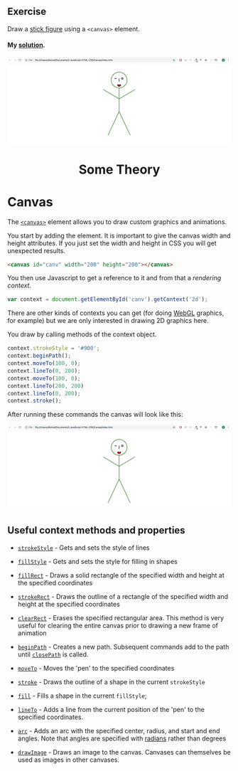 ## Exercise

Draw a <a href="stick_figure.png">stick figure</a> using a `<canvas>` element.

#### My [solution](https://github.com/doctor-uz/2.JavaScript-HTML-CSS/tree/master/Canvas).

<img src="canvas.png">





# <p align="center"> Some Theory</p>





# Canvas

The <a href="https://developer.mozilla.org/en-US/docs/Web/API/Canvas_API">`<canvas>`</a> element allows you to draw custom graphics and animations.

You start by adding the element. It is important to give the canvas width and height attributes. If you just set the width and height in CSS you will get unexpected results.

```html
<canvas id="canv" width="200" height="200"></canvas>
```

You then use Javascript to get a reference to it and from that a _rendering context_.

```js
var context = document.getElementById('canv').getContext('2d');
```

There are other kinds of contexts you can get (for doing <a href="https://developer.mozilla.org/en-US/docs/Web/API/WebGL_API">WebGL</a> graphics, for example) but we are only interested in drawing 2D graphics here.

You draw by calling methods of the context object.

```js
context.strokeStyle = '#900';
context.beginPath();
context.moveTo(100, 0);
context.lineTo(0, 200);
context.moveTo(100, 0);
context.lineTo(200, 200)
context.lineTo(0, 200);
context.stroke();
```

After running these commands the canvas will look like this:


<img src="canvas.png">

## Useful context methods and properties

* <a href="https://developer.mozilla.org/en-US/docs/Web/API/CanvasRenderingContext2D/strokeStyle">`strokeStyle`</a> - Gets and sets the style of lines

* <a href="https://developer.mozilla.org/en-US/docs/Web/API/CanvasRenderingContext2D/fillStyle">`fillStyle`</a> - Gets and sets the style for filling in shapes

* <a href="https://developer.mozilla.org/en-US/docs/Web/API/CanvasRenderingContext2D/fillRect">`fillRect`</a> - Draws a solid rectangle of the specified width and height at the specified coordinates

* <a href="https://developer.mozilla.org/en-US/docs/Web/API/CanvasRenderingContext2D/strokeRect">`strokeRect`</a> - Draws the outline of a rectangle of the specified width and height at the specified coordinates

* <a href="https://developer.mozilla.org/en-US/docs/Web/API/CanvasRenderingContext2D/clearRect">`clearRect`</a> - Erases the specified rectangular area. This method is very useful for clearing the entire canvas prior to drawing a new frame of animation

* <a href="https://developer.mozilla.org/en-US/docs/Web/API/CanvasRenderingContext2D/beginPath">`beginPath`</a> - Creates a new path. Subsequent commands add to the path until <a href="https://developer.mozilla.org/en-US/docs/Web/API/CanvasRenderingContext2D/closePath">`closePath`</a> is called.

* <a href="https://developer.mozilla.org/en-US/docs/Web/API/CanvasRenderingContext2D/moveTo">`moveTo`</a> - Moves the 'pen' to the specified coordinates

* <a href="https://developer.mozilla.org/en-US/docs/Web/API/CanvasRenderingContext2D/stroke">`stroke`</a> - Draws the outline of a shape in the current `strokeStyle`

* <a href="https://developer.mozilla.org/en-US/docs/Web/API/CanvasRenderingContext2D/fill">`fill`</a> - Fills a shape in the current `fillStyle`;

* <a href="https://developer.mozilla.org/en-US/docs/Web/API/CanvasRenderingContext2D/lineTo">`lineTo`</a> - Adds a line from the current position of the 'pen' to the specified coordinates.

* <a href="https://developer.mozilla.org/en-US/docs/Web/API/CanvasRenderingContext2D/arc">`arc`</a> - Adds an arc with the specified center, radius, and start and end angles. Note that angles are specified with <a href="https://www.google.com/search?q=radians+to+degrees+formula&tbm=isch">radians</a> rather than degrees

* <a href="https://developer.mozilla.org/en-US/docs/Web/API/CanvasRenderingContext2D/drawImage">`drawImage`</a> - Draws an image to the canvas. Canvases can themselves be used as images in other canvases.

